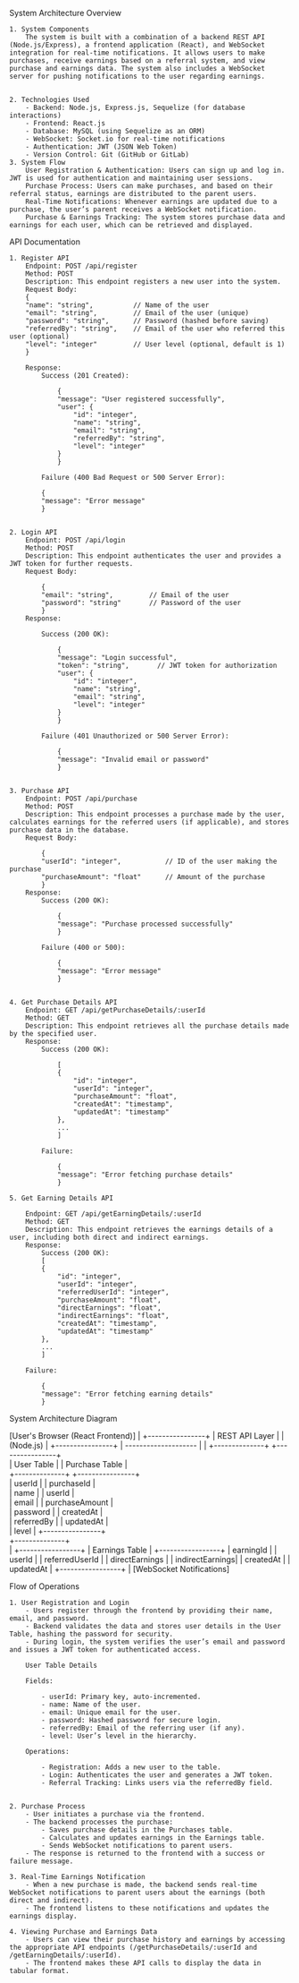 System Architecture Overview

    1. System Components
        The system is built with a combination of a backend REST API (Node.js/Express), a frontend application (React), and WebSocket integration for real-time notifications. It allows users to make purchases, receive earnings based on a referral system, and view purchase and earnings data. The system also includes a WebSocket server for pushing notifications to the user regarding earnings.


    2. Technologies Used
        - Backend: Node.js, Express.js, Sequelize (for database interactions)
        - Frontend: React.js
        - Database: MySQL (using Sequelize as an ORM)
        - WebSocket: Socket.io for real-time notifications
        - Authentication: JWT (JSON Web Token)
        - Version Control: Git (GitHub or GitLab)
    3. System Flow
        User Registration & Authentication: Users can sign up and log in. JWT is used for authentication and maintaining user sessions.
        Purchase Process: Users can make purchases, and based on their referral status, earnings are distributed to the parent users.
        Real-Time Notifications: Whenever earnings are updated due to a purchase, the user’s parent receives a WebSocket notification.
        Purchase & Earnings Tracking: The system stores purchase data and earnings for each user, which can be retrieved and displayed.


API Documentation

    1. Register API
        Endpoint: POST /api/register
        Method: POST
        Description: This endpoint registers a new user into the system.
        Request Body:
        {
        "name": "string",          // Name of the user
        "email": "string",         // Email of the user (unique)
        "password": "string",      // Password (hashed before saving)
        "referredBy": "string",    // Email of the user who referred this user (optional)
        "level": "integer"         // User level (optional, default is 1)
        }

        Response:
            Success (201 Created):
        
                {
                "message": "User registered successfully",
                "user": {
                    "id": "integer",
                    "name": "string",
                    "email": "string",
                    "referredBy": "string",
                    "level": "integer"
                }
                }

            Failure (400 Bad Request or 500 Server Error):
        
            {
            "message": "Error message"
            }


    2. Login API
        Endpoint: POST /api/login
        Method: POST
        Description: This endpoint authenticates the user and provides a JWT token for further requests.
        Request Body:
    
            {
            "email": "string",         // Email of the user
            "password": "string"       // Password of the user
            }
        Response:

            Success (200 OK):
        
                {
                "message": "Login successful",
                "token": "string",       // JWT token for authorization
                "user": {
                    "id": "integer",
                    "name": "string",
                    "email": "string",
                    "level": "integer"
                }
                }

            Failure (401 Unauthorized or 500 Server Error):
            
                {
                "message": "Invalid email or password"
                }


    3. Purchase API
        Endpoint: POST /api/purchase
        Method: POST
        Description: This endpoint processes a purchase made by the user, calculates earnings for the referred users (if applicable), and stores purchase data in the database.
        Request Body:
        
            {
            "userId": "integer",           // ID of the user making the purchase
            "purchaseAmount": "float"      // Amount of the purchase
            }
        Response:
            Success (200 OK):
        
                {
                "message": "Purchase processed successfully"
                }

            Failure (400 or 500):
            
                {
                "message": "Error message"
                }


    4. Get Purchase Details API
        Endpoint: GET /api/getPurchaseDetails/:userId
        Method: GET
        Description: This endpoint retrieves all the purchase details made by the specified user.
        Response:
            Success (200 OK):

                [
                {
                    "id": "integer",
                    "userId": "integer",
                    "purchaseAmount": "float",
                    "createdAt": "timestamp",
                    "updatedAt": "timestamp"
                },
                ...
                ]

            Failure:

                {
                "message": "Error fetching purchase details"
                }

    5. Get Earning Details API

        Endpoint: GET /api/getEarningDetails/:userId
        Method: GET
        Description: This endpoint retrieves the earnings details of a user, including both direct and indirect earnings.
        Response:
            Success (200 OK):
            [
            {
                "id": "integer",
                "userId": "integer",
                "referredUserId": "integer",
                "purchaseAmount": "float",
                "directEarnings": "float",
                "indirectEarnings": "float",
                "createdAt": "timestamp",
                "updatedAt": "timestamp"
            },
            ...
            ]

        Failure:
        
            {
            "message": "Error fetching earning details"
            }

System Architecture Diagram

[User's Browser (React Frontend)]
              |
      +----------------+
      | REST API Layer |
      | (Node.js)      |
      +----------------+
              |
       --------------------
      |                  |
+--------------+   +----------------+  
| User Table   |   | Purchase Table |  
+--------------+   +----------------+  
| userId       |   | purchaseId     |  
| name         |   | userId         |  
| email        |   | purchaseAmount |  
| password     |   | createdAt      |  
| referredBy   |   | updatedAt      |  
| level        |   +----------------+  
+--------------+  
              |
      +-----------------+
      | Earnings Table  |
      +-----------------+
      | earningId       |
      | userId          |
      | referredUserId  |
      | directEarnings  |
      | indirectEarnings|
      | createdAt       |
      | updatedAt       |
      +-----------------+
              |
   [WebSocket Notifications]




Flow of Operations

    1. User Registration and Login
        - Users register through the frontend by providing their name, email, and password.
        - Backend validates the data and stores user details in the User Table, hashing the password for security.
        - During login, the system verifies the user’s email and password and issues a JWT token for authenticated access.

        User Table Details

        Fields:

            - userId: Primary key, auto-incremented.
            - name: Name of the user.
            - email: Unique email for the user.
            - password: Hashed password for secure login.
            - referredBy: Email of the referring user (if any).
            - level: User’s level in the hierarchy.

        Operations:

            - Registration: Adds a new user to the table.
            - Login: Authenticates the user and generates a JWT token.
            - Referral Tracking: Links users via the referredBy field.


    2. Purchase Process
        - User initiates a purchase via the frontend.
        - The backend processes the purchase:
            - Saves purchase details in the Purchases table.
            - Calculates and updates earnings in the Earnings table.
            - Sends WebSocket notifications to parent users.
        - The response is returned to the frontend with a success or failure message.

    3. Real-Time Earnings Notification
        - When a new purchase is made, the backend sends real-time WebSocket notifications to parent users about the earnings (both direct and indirect).
        - The frontend listens to these notifications and updates the earnings display.

    4. Viewing Purchase and Earnings Data
        - Users can view their purchase history and earnings by accessing the appropriate API endpoints (/getPurchaseDetails/:userId and /getEarningDetails/:userId).
        - The frontend makes these API calls to display the data in tabular format.